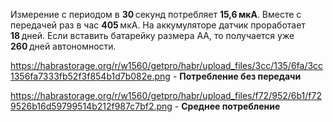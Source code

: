 Измерение с периодом в **30** секунд потребляет **15,6 мкА**. Вместе с передачей раз в час **405** мкА. На аккумуляторе датчик проработает **18** дней. Если вставить батарейку размера АА, то получается уже **260** дней автономности.

https://habrastorage.org/r/w1560/getpro/habr/upload_files/3cc/135/6fa/3cc1356fa7333fb52f3f854b1d7b082e.png - **Потребление без передачи**

https://habrastorage.org/r/w1560/getpro/habr/upload_files/f72/952/6b1/f729526b16d59799514b212f987c7bf2.png - **Среднее потребление**